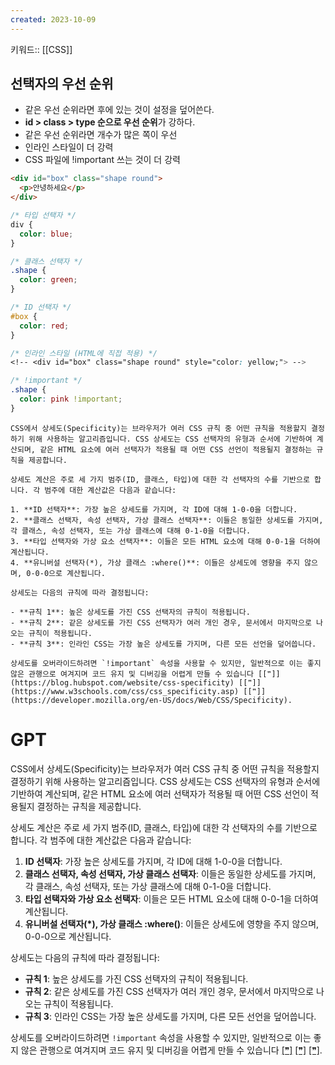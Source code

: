 ```yaml
---
created: 2023-10-09
---
```

키워드:: [[CSS]]

## 선택자의 우선 순위

- 같은 우선 순위라면 후에 있는 것이 설정을 덮어쓴다.
- **id > class > type 순으로 우선 순위**가 강하다.
- 같은 우선 순위라면 개수가 많은 쪽이 우선
- 인라인 스타일이 더 강력
- CSS 파일에 !important 쓰는 것이 더 강력

```html
<div id="box" class="shape round">
  <p>안녕하세요</p>
</div>
```

```css
/* 타입 선택자 */
div {
  color: blue;
}

/* 클래스 선택자 */
.shape {
  color: green;
}

/* ID 선택자 */
#box {
  color: red;
}

/* 인라인 스타일 (HTML에 직접 적용) */
<!-- <div id="box" class="shape round" style="color: yellow;"> -->

/* !important */
.shape {
  color: pink !important;
}
```

```
CSS에서 상세도(Specificity)는 브라우저가 여러 CSS 규칙 중 어떤 규칙을 적용할지 결정하기 위해 사용하는 알고리즘입니다. CSS 상세도는 CSS 선택자의 유형과 순서에 기반하여 계산되며, 같은 HTML 요소에 여러 선택자가 적용될 때 어떤 CSS 선언이 적용될지 결정하는 규칙을 제공합니다.

상세도 계산은 주로 세 가지 범주(ID, 클래스, 타입)에 대한 각 선택자의 수를 기반으로 합니다. 각 범주에 대한 계산값은 다음과 같습니다:

1. **ID 선택자**: 가장 높은 상세도를 가지며, 각 ID에 대해 1-0-0을 더합니다.
2. **클래스 선택자, 속성 선택자, 가상 클래스 선택자**: 이들은 동일한 상세도를 가지며, 각 클래스, 속성 선택자, 또는 가상 클래스에 대해 0-1-0을 더합니다.
3. **타입 선택자와 가상 요소 선택자**: 이들은 모든 HTML 요소에 대해 0-0-1을 더하여 계산됩니다.
4. **유니버설 선택자(*), 가상 클래스 :where()**: 이들은 상세도에 영향을 주지 않으며, 0-0-0으로 계산됩니다.

상세도는 다음의 규칙에 따라 결정됩니다:

- **규칙 1**: 높은 상세도를 가진 CSS 선택자의 규칙이 적용됩니다.
- **규칙 2**: 같은 상세도를 가진 CSS 선택자가 여러 개인 경우, 문서에서 마지막으로 나오는 규칙이 적용됩니다.
- **규칙 3**: 인라인 CSS는 가장 높은 상세도를 가지며, 다른 모든 선언을 덮어씁니다.

상세도를 오버라이드하려면 `!important` 속성을 사용할 수 있지만, 일반적으로 이는 좋지 않은 관행으로 여겨지며 코드 유지 및 디버깅을 어렵게 만들 수 있습니다 [[❞]](https://blog.hubspot.com/website/css-specificity) [[❞]](https://www.w3schools.com/css/css_specificity.asp) [[❞]](https://developer.mozilla.org/en-US/docs/Web/CSS/Specificity).
```

# GPT
CSS에서 상세도(Specificity)는 브라우저가 여러 CSS 규칙 중 어떤 규칙을 적용할지 결정하기 위해 사용하는 알고리즘입니다. CSS 상세도는 CSS 선택자의 유형과 순서에 기반하여 계산되며, 같은 HTML 요소에 여러 선택자가 적용될 때 어떤 CSS 선언이 적용될지 결정하는 규칙을 제공합니다.

상세도 계산은 주로 세 가지 범주(ID, 클래스, 타입)에 대한 각 선택자의 수를 기반으로 합니다. 각 범주에 대한 계산값은 다음과 같습니다:

1. **ID 선택자**: 가장 높은 상세도를 가지며, 각 ID에 대해 1-0-0을 더합니다.
2. **클래스 선택자, 속성 선택자, 가상 클래스 선택자**: 이들은 동일한 상세도를 가지며, 각 클래스, 속성 선택자, 또는 가상 클래스에 대해 0-1-0을 더합니다.
3. **타입 선택자와 가상 요소 선택자**: 이들은 모든 HTML 요소에 대해 0-0-1을 더하여 계산됩니다.
4. **유니버설 선택자(*), 가상 클래스 :where()**: 이들은 상세도에 영향을 주지 않으며, 0-0-0으로 계산됩니다.

상세도는 다음의 규칙에 따라 결정됩니다:

- **규칙 1**: 높은 상세도를 가진 CSS 선택자의 규칙이 적용됩니다.
- **규칙 2**: 같은 상세도를 가진 CSS 선택자가 여러 개인 경우, 문서에서 마지막으로 나오는 규칙이 적용됩니다.
- **규칙 3**: 인라인 CSS는 가장 높은 상세도를 가지며, 다른 모든 선언을 덮어씁니다.

상세도를 오버라이드하려면 `!important` 속성을 사용할 수 있지만, 일반적으로 이는 좋지 않은 관행으로 여겨지며 코드 유지 및 디버깅을 어렵게 만들 수 있습니다 [[❞]](https://blog.hubspot.com/website/css-specificity) [[❞]](https://www.w3schools.com/css/css_specificity.asp) [[❞]](https://developer.mozilla.org/en-US/docs/Web/CSS/Specificity).